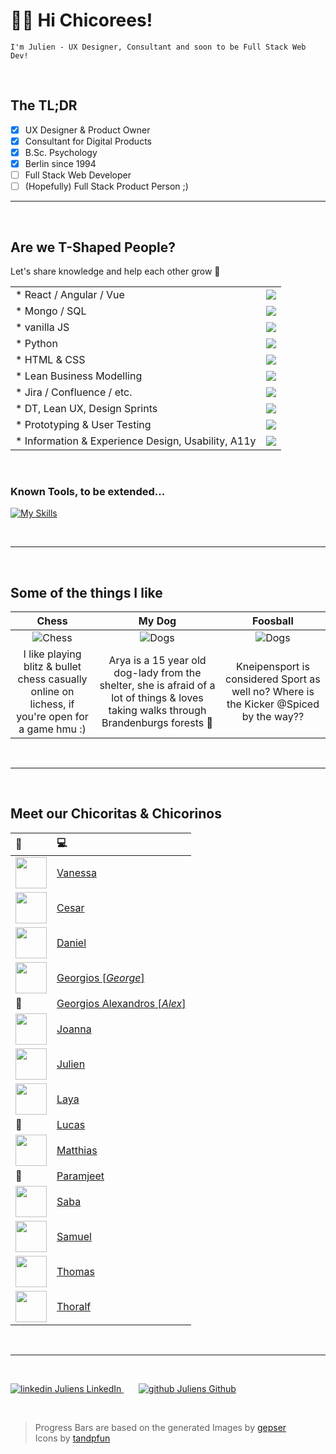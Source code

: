 # 👋🥬 Hi Chicorees!
`I'm Julien - UX Designer, Consultant and soon to be Full Stack Web Dev!`

<br>

## The TL;DR
- [x] UX Designer & Product Owner 
- [x] Consultant for Digital Products 
- [x] B.Sc. Psychology
- [x] Berlin since 1994
- [ ] Full Stack Web Developer 
- [ ] (Hopefully) Full Stack Product Person ;)

* * * * * * * * * *

<br>

## Are we T-Shaped People?
Let's share knowledge and help each other grow :herb:

|  |  |
| :------------- |:-------------|
|* React / Angular / Vue | ![](https://geps.dev/progress/5)|
|* Mongo / SQL | ![](https://geps.dev/progress/5)|
|* vanilla JS | ![](https://geps.dev/progress/15)|
|* Python | ![](https://geps.dev/progress/20)|
|* HTML & CSS | ![](https://geps.dev/progress/30)|
|* Lean Business Modelling | ![](https://geps.dev/progress/50)|
|* Jira / Confluence / etc. | ![](https://geps.dev/progress/70)|
|* DT, Lean UX, Design Sprints | ![](https://geps.dev/progress/80)|
|* Prototyping & User Testing | ![](https://geps.dev/progress/90)|
|* Information & Experience Design, Usability, A11y | ![](https://geps.dev/progress/90)|

<br>

### Known Tools, to be extended...
[![My Skills](https://skillicons.dev/icons?i=bootstrap,css,html,js,py,selenium,raspberrypi,figma,xd,ai,pr,ps&theme=light)](https://skillicons.dev)

<br>

* * * * * * * * * *

<br>

## Some of the things I like
| Chess      | My Dog           | Foosball  |
| :-------------: |:-------------:| :-------------:|
| ![Chess](https://raw.githubusercontent.com/mntzd/mntzd/main/01chess.jpg "Chess") | ![Dogs](https://raw.githubusercontent.com/mntzd/mntzd/main/02Ary4.jpg "My Dog") | ![Dogs](https://raw.githubusercontent.com/mntzd/mntzd/main/3foosball.jpg "Foosball") |
| I like playing blitz & bullet chess casually online on lichess, if you're open for a game hmu :) | Arya is a 15 year old dog-lady from the shelter, she is afraid of a lot of things & loves taking walks through Brandenburgs forests :dog: | Kneipensport is considered Sport as well no? Where is the Kicker @Spiced by the way??                        
<br>

* * * * * * * * * *

<br>

## Meet our Chicoritas & Chicorinos

| :princess:| :computer: |
|:---- | :----- |
|<img src="https://avatars.githubusercontent.com/u/93935292?v=4" width="50px">|[Vanessa](https://github.com/ZebraDancer)
|<img src="https://avatars.githubusercontent.com/u/63978241?v=4" width="50px">|[Cesar](https://github.com/CtzarGM)
|<img src="https://avatars.githubusercontent.com/u/113789376?v=4" width="50px">|[Daniel](https://github.com/kasulk)
|<img src="https://avatars.githubusercontent.com/u/15141734?v=4" width="50px">|[Georgios \[*George*\]](https://github.com/flektor)
|:honeybee:|[Georgios Alexandros \[*Alex*\]](https://github.com/AlexBabkf)
|<img src="https://avatars.githubusercontent.com/u/130276236?v=4" width="50px">|[Joanna](https://github.com/joannadinah)
|<img src="https://avatars.githubusercontent.com/u/91716565?v=4" width="50px">|[Julien](https://github.com/mntzd)
|<img src="https://avatars.githubusercontent.com/u/104901294?v=4" width="50px">|[Laya](https://github.com/laya-am)
|:dolphin:|[Lucas](https://github.com/aiamlucas)
|<img src="https://avatars.githubusercontent.com/u/113374253?v=4" width="50px">|[Matthias](https://github.com/Asbestcode)
|:penguin:|[Paramjeet](https://github.com/analyst-paramjeet)
|<img src="https://avatars.githubusercontent.com/u/91436457?v=4" width="50px">|[Saba](https://github.com/sabarht)
|<img src="https://avatars.githubusercontent.com/u/46716237?v=4" width="50px">|[Samuel](https://github.com/samuellmfa)
|<img src="https://avatars.githubusercontent.com/u/130037065?v=4" width="50px">|[Thomas](https://github.com/thomas9291)
|<img src="https://avatars.githubusercontent.com/u/37504344?v=4" width="50px">|[Thoralf](https://github.com/spreekaiser)

<br>

----------------------------------------------

<br>

<p>
  <a href="https://www.linkedin.com/in/julien-leske" rel="nofollow noreferrer">
    <img src="https://i.stack.imgur.com/gVE0j.png" alt="linkedin"> Juliens LinkedIn
  </a> &nbsp; &nbsp; &nbsp; 
  <a href="https://github.com/mntzd" rel="nofollow noreferrer">
    <img src="https://i.stack.imgur.com/tskMh.png" alt="github"> Juliens Github
  </a>
</p>

<br>

> Progress Bars are based on the generated Images by [gepser](https://github.com/gepser/markdown-progress) <br> Icons by [tandpfun](https://github.com/tandpfun/skill-icons)
